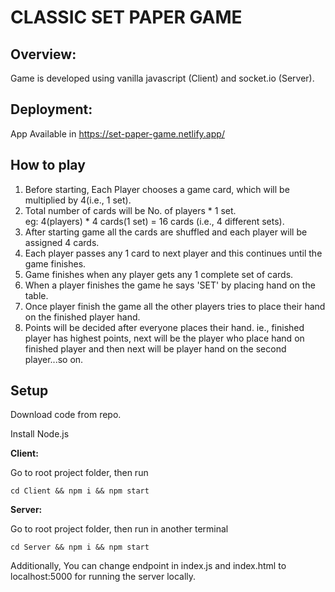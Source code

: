 # CLASSIC SET PAPER GAME

## Overview:

Game is developed using vanilla javascript (Client) and socket.io (Server).

## Deployment:

App Available in https://set-paper-game.netlify.app/

## How to play

1. Before starting, Each Player chooses a game card, which will be multiplied by 4(i.e., 1 set).
2. Total number of cards will be No. of players * 1 set.<br/>
   eg: 4(players) * 4 cards(1 set) = 16 cards (i.e., 4 different sets).
3. After starting game all the cards are shuffled and each player will be assigned 4 cards.
4. Each player passes any 1 card to next player and this continues until the game finishes.</li>
5. Game finishes when any player gets any 1 complete set of cards.
6. When a player finishes the game he says 'SET' by placing hand on the table.
7. Once player finish the game all the other players tries to place their hand on the finished player hand.
8. Points will be decided after everyone places their hand. ie., finished player has highest points, next will be the player who place hand on finished player and then next will be player hand on the second player...so on.</li>

## Setup

Download code from repo.

Install Node.js

**Client:**

Go to root project folder, then run

    cd Client && npm i && npm start

**Server:**

Go to root project folder, then run in another terminal

    cd Server && npm i && npm start

Additionally, You can change endpoint in index.js and index.html to localhost:5000 for running the server locally.
